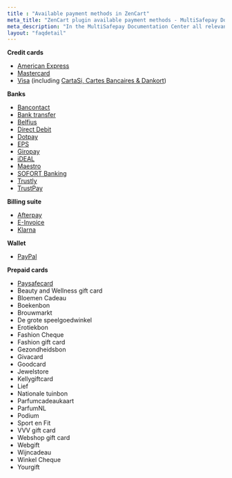 ```yaml
---
title : "Available payment methods in ZenCart"
meta_title: "ZenCart plugin available payment methods - MultiSafepay Documentation Center"
meta_description: "In the MultiSafepay Documentation Center all relevant information regarding our Plugins and API. As well as Support pages for Payment Method, Tools and General Questions. You can also find the contact details of our Support Team and Integration Team."
layout: "faqdetail"
---
```

__Credit cards__

+ [American Express](/payment-methods/creditcards/)
+ [Mastercard](/payment-methods/creditcards/)
+ [Visa](/payment-methods/creditcards/) (including [CartaSi, Cartes Bancaires & Dankort](/payment-methods/branded-credit-cards/#cartasi-what-is-it))

__Banks__

+ [Bancontact](/payment-methods/bancontact/)
+ [Bank transfer](/payment-methods/bank-transfer/)
+ [Belfius](/payment-methods/belfius/)
+ [Direct Debit](/payment-methods/direct-debit/)
+ [Dotpay](/payment-methods/dotpay/)
+ [EPS](/payment-methods/eps/)
+ [Giropay](/payment-methods/giropay/)
+ [iDEAL](/payment-methods/ideal/)
+ [Maestro](/payment-methods/maestro/)
+ [SOFORT Banking](/payment-methods/sofort-banking/)
+ [Trustly](/payment-methods/trustly/)
+ [TrustPay](/payment-methods/trustpay/)

__Billing suite__

+ [Afterpay](/payment-methods/afterpay/)
+ [E-Invoice](/payment-methods/e-invoicing/)
+ [Klarna](/payment-methods/klarna)

__Wallet__ 

+ [PayPal](/payment-methods/paypal/)

__Prepaid cards__ 

+ [Paysafecard](/payment-methods/paysafecard/)
+ Beauty and Wellness gift card
+ Bloemen Cadeau
+ Boekenbon
+ Brouwmarkt
+ De grote speelgoedwinkel
+ Erotiekbon
+ Fashion Cheque
+ Fashion gift card
+ Gezondheidsbon
+ Givacard
+ Goodcard
+ Jewelstore
+ Kellygiftcard
+ Lief
+ Nationale tuinbon
+ Parfumcadeaukaart
+ ParfumNL
+ Podium
+ Sport en Fit
+ VVV gift card
+ Webshop gift card
+ Webgift
+ Wijncadeau
+ Winkel Cheque
+ Yourgift